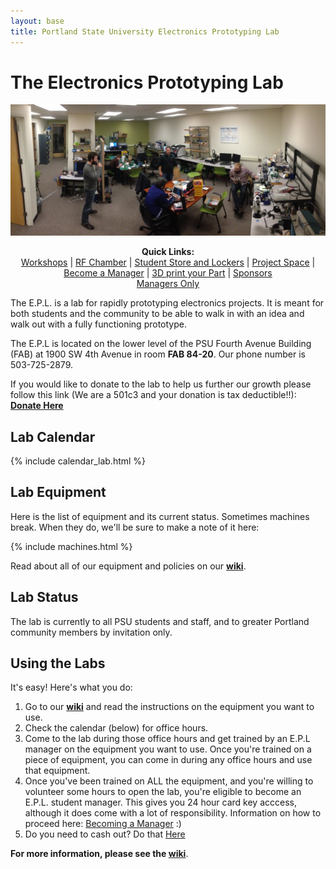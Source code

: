 ```yaml
---
layout: base
title: Portland State University Electronics Prototyping Lab
---
```



# The Electronics Prototyping Lab

![The E.P.L](/images/lab_panorama.jpg)

<p align="center">
  <b>Quick Links:</b><br>
  <a href="https://github.com/psu-epl/psu-epl.github.com/wiki/Workshops">Workshops</a> |
  <a href="https://github.com/psu-epl/psu-epl.github.com/wiki/RF-Chamber">RF Chamber</a> |
  <a href="https://github.com/psu-epl/psu-epl.github.com/wiki/Student-Store">Student Store and Lockers</a> |
  <a href="https://github.com/psu-epl/psu-epl.github.com/wiki/Project-Space">Project Space</a> |
  <a href="https://github.com/psu-epl/psu-epl.github.com/wiki/Becoming-an-L.I.D.-Manager">Become a Manager</a> |
  <a href="https://github.com/psu-epl/psu-epl.github.com/wiki/3D-Printers">3D print your Part</a> |
  <a href="https://github.com/psu-epl/psu-epl.github.com/wiki/Sponsors">Sponsors</a> 
  <br>  
  <a href="https://github.com/psu-epl/epl-managers-private/wiki">Managers Only</a> 
  <br>
</p>

The E.P.L. is a lab for rapidly prototyping electronics projects. It is meant for
both students and the community to be able to walk in with an idea and walk out with a
fully functioning prototype.

<!-- **[Watch an introductory video on the lab](http://youtu.be/P7JFAv6JM00 "YouTube")**. -->

The E.P.L is located on the lower level of the PSU Fourth Avenue Building
(FAB) at 1900 SW 4th Avenue in room **FAB 84-20**. Our phone number is
503-725-2879.

If you would like to donate to the lab to help us further our growth please follow this link (We are a 501c3 and your donation is tax deductible!!): **[Donate Here](https://cconn.foundation.pdx.edu/ccon/new_gift.do?action=newGift&giving_page_id=240)**

## Lab Calendar

{% include calendar_lab.html %}


## Lab Equipment

Here is the list of equipment and its current status. Sometimes machines
break. When they do, we'll be sure to make a note of it here:

{% include machines.html %}

Read about all of our equipment and policies on our **[wiki](https://github.com/psu-epl/psu-epl.github.com/wiki "PSU E.P.L. Wiki")**.


## Lab Status

The lab is currently to all PSU students and staff, and to greater Portland community members by
invitation only.


## Using the Labs

It's easy! Here's what you do:

 1. Go to our **[wiki](https://github.com/psu-epl/psu-epl.github.com/wiki "wiki")** and read the instructions on the equipment you want to use.
 2. Check the calendar (below) for office hours.
 3. Come to the lab during those office hours and get trained by an E.P.L manager on the equipment you want to use. Once you're trained on a piece of equipment, you can come in during any office hours and use that equipment.
 4. Once you've been trained on ALL the equipment, and you're willing to volunteer some hours to open the lab, you're eligible to become an E.P.L. student manager. This gives you 24 hour card key acccess, although it does come with a lot of responsibility. Information on how to proceed here: [Becoming a Manager](https://github.com/psu-epl/psu-epl.github.com/wiki/Becoming-an-L.I.D.-Manager "Manager Training") :)
 5. Do you need to cash out?  Do that [Here](https://commerce.cashnet.com/ecei)


**For more information, please see the [wiki](https://github.com/psu-epl/psu-epl.github.com/wiki "PSU E.P.L Wiki")**.




